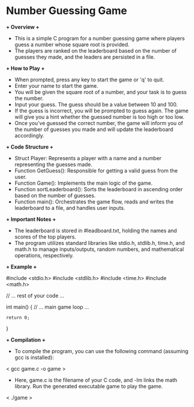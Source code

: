 # Number Guessing Game

**+ Overview +**
- This is a simple C program for a number guessing game where players guess a number whose square root is provided. 
- The players are ranked on the leaderboard based on the number of guesses they made, and the leaders are persisted in a file.

**+ How to Play +**
- When prompted, press any key to start the game or 'q' to quit.
- Enter your name to start the game.
- You will be given the square root of a number, and your task is to guess the number.
- Input your guess. The guess should be a value between 10 and 100.
- If the guess is incorrect, you will be prompted to guess again. The game will give you a hint whether the guessed number is too high or too low.
- Once you've guessed the correct number, the game will inform you of the number of guesses you made and will update the leaderboard accordingly.

**+ Code Structure +**
- Struct Player: Represents a player with a name and a number representing the guesses made.
- Function GetGuess(): Responsible for getting a valid guess from the user.
- Function Game(): Implements the main logic of the game.
- Function sortLeaderboard(): Sorts the leaderboard in ascending order based on the number of guesses.
- Function main(): Orchestrates the game flow, reads and writes the leaderboard to a file, and handles user inputs.
  
**+ Important Notes +**
- The leaderboard is stored in #leadboard.txt, holding the names and scores of the top players.
- The program utilizes standard libraries like stdio.h, stdlib.h, time.h, and math.h to manage inputs/outputs, random numbers, and mathematical operations, respectively.
  
**+ Example +**

#include <stdio.h>
#include <stdlib.h>
#include <time.h>
#include <math.h>

// ... rest of your code ...

int main() {
    // ... main game loop ...
    
    return 0;
}

**+ Compilation +**

- To compile the program, you can use the following command (assuming gcc is installed):

< gcc game.c -o game >

- Here, game.c is the filename of your C code, and -lm links the math library. Run the generated executable game to play the game.

< ./game > 

